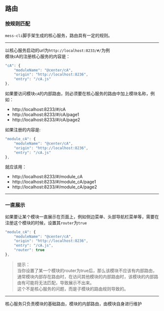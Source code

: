 ## 路由
### 按规则匹配
`mess-cli`脚手架生成的核心服务，路由具有一定的规则。
***
以核心服务启动的url为`http://localhost:8233/#/`为例  
模块cA的注册核心服务的内容是：  
```js
"cA": {
    "moduleName": "@center/cA",
    "origin": "http://localhost:8236",
    "entry": "/cA.js"
},
```
如果要访问模块`cA`的内部路由，则必须要在核心服务的路由中加上模块名称，例如：  
* http://localhost:8233/#/cA
* http://localhost:8233/#/cA/page1
* http://localhost:8233/#/cA/page2
  
如果注册的内容是:  
```js
"module_cA": {
    "moduleName": "@center/cA",
    "origin": "http://localhost:8236",
    "entry": "/cA.js"
},
```
就应该用：
* http://localhost:8233/#/module_cA
* http://localhost:8233/#/module_cA/page1
* http://localhost:8233/#/module_cA/page2
  
***
### 一直展示
如果要让某个模块一直展示在页面上，例如侧边菜单、头部导航栏菜单等，需要在注册这个模块的时候，设置其`router`为`true`
```js
"module_cA": {
    "moduleName": "@center/cA",
    "origin": "http://localhost:8236",
    "entry": "/cA.js",
    "router": true
},
```
>提示：<br>当你设置了某一个模块的router为true后，那么该模块不应该有内部路由，通常模块内部存在路由时，在访问其他模块的内部路由时，该模块的内部路由有可能将无法匹配，导致展示不出来。<br>这个不是核心服务的问题，而是子模块的路由规则导致的。
***
核心服务只负责模块的基础路由，模块的内部路由，由模块自身进行维护